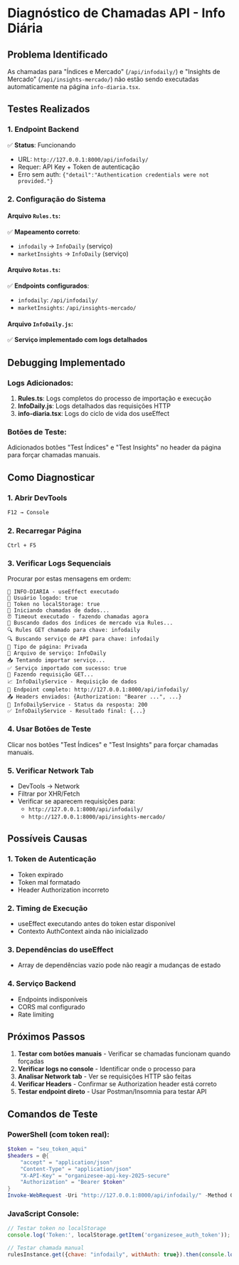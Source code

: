 # Diagnóstico de Chamadas API - Info Diária

## Problema Identificado
As chamadas para "Índices e Mercado" (`/api/infodaily/`) e "Insights de Mercado" (`/api/insights-mercado/`) não estão sendo executadas automaticamente na página `info-diaria.tsx`.

## Testes Realizados

### 1. Endpoint Backend
✅ **Status**: Funcionando
- URL: `http://127.0.0.1:8000/api/infodaily/`
- Requer: API Key + Token de autenticação
- Erro sem auth: `{"detail":"Authentication credentials were not provided."}`

### 2. Configuração do Sistema

#### Arquivo `Rules.ts`:
✅ **Mapeamento correto**:
- `infodaily` → `InfoDaily` (serviço)
- `marketInsights` → `InfoDaily` (serviço)

#### Arquivo `Rotas.ts`:
✅ **Endpoints configurados**:
- `infodaily`: `/api/infodaily/`
- `marketInsights`: `/api/insights-mercado/`

#### Arquivo `InfoDaily.js`:
✅ **Serviço implementado com logs detalhados**

## Debugging Implementado

### Logs Adicionados:
1. **Rules.ts**: Logs completos do processo de importação e execução
2. **InfoDaily.js**: Logs detalhados das requisições HTTP
3. **info-diaria.tsx**: Logs do ciclo de vida dos useEffect

### Botões de Teste:
Adicionados botões "Test Índices" e "Test Insights" no header da página para forçar chamadas manuais.

## Como Diagnosticar

### 1. Abrir DevTools
```bash
F12 → Console
```

### 2. Recarregar Página
```
Ctrl + F5
```

### 3. Verificar Logs Sequenciais
Procurar por estas mensagens em ordem:

```
🚀 INFO-DIARIA - useEffect executado
👤 Usuário logado: true
🔑 Token no localStorage: true
🔄 Iniciando chamadas de dados...
⏰ Timeout executado - fazendo chamadas agora
🔄 Buscando dados dos índices de mercado via Rules...
🔍 Rules GET chamado para chave: infodaily
🔍 Buscando serviço de API para chave: infodaily
📁 Tipo de página: Privada
📄 Arquivo de serviço: InfoDaily
📥 Tentando importar serviço...
✅ Serviço importado com sucesso: true
📡 Fazendo requisição GET...
📈 InfoDailyService - Requisição de dados
📍 Endpoint completo: http://127.0.0.1:8000/api/infodaily/
📤 Headers enviados: {Authorization: "Bearer ...", ...}
📨 InfoDailyService - Status da resposta: 200
✅ InfoDailyService - Resultado final: {...}
```

### 4. Usar Botões de Teste
Clicar nos botões "Test Índices" e "Test Insights" para forçar chamadas manuais.

### 5. Verificar Network Tab
- DevTools → Network
- Filtrar por XHR/Fetch
- Verificar se aparecem requisições para:
  - `http://127.0.0.1:8000/api/infodaily/`
  - `http://127.0.0.1:8000/api/insights-mercado/`

## Possíveis Causas

### 1. Token de Autenticação
- Token expirado
- Token mal formatado
- Header Authorization incorreto

### 2. Timing de Execução
- useEffect executando antes do token estar disponível
- Contexto AuthContext ainda não inicializado

### 3. Dependências do useEffect
- Array de dependências vazio pode não reagir a mudanças de estado

### 4. Serviço Backend
- Endpoints indisponíveis
- CORS mal configurado
- Rate limiting

## Próximos Passos

1. **Testar com botões manuais** - Verificar se chamadas funcionam quando forçadas
2. **Verificar logs no console** - Identificar onde o processo para
3. **Analisar Network tab** - Ver se requisições HTTP são feitas
4. **Verificar Headers** - Confirmar se Authorization header está correto
5. **Testar endpoint direto** - Usar Postman/Insomnia para testar API

## Comandos de Teste

### PowerShell (com token real):
```powershell
$token = "seu_token_aqui"
$headers = @{
    "accept" = "application/json"
    "Content-Type" = "application/json"
    "X-API-Key" = "organizesee-api-key-2025-secure"
    "Authorization" = "Bearer $token"
}
Invoke-WebRequest -Uri "http://127.0.0.1:8000/api/infodaily/" -Method GET -Headers $headers
```

### JavaScript Console:
```javascript
// Testar token no localStorage
console.log('Token:', localStorage.getItem('organizesee_auth_token'));

// Testar chamada manual
rulesInstance.get({chave: "infodaily", withAuth: true}).then(console.log);
```
